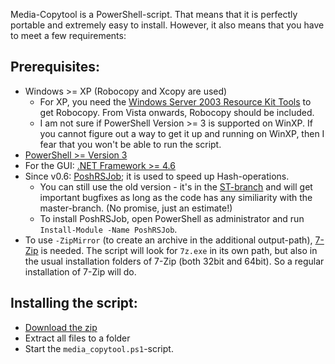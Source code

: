 Media-Copytool is a PowerShell-script. That means that it is perfectly portable and extremely easy to install. However, it also means that you have to meet a few requirements:

## Prerequisites:
- Windows >= XP (Robocopy and Xcopy are used)
    - For XP, you need the [Windows Server 2003 Resource Kit Tools](https://www.microsoft.com/en-us/download/details.aspx?id=17657) to get Robocopy. From Vista onwards, Robocopy should be included.
    - I am not sure if PowerShell Version >= 3 is supported on WinXP. If you cannot figure out a way to get it up and running on WinXP, then I fear that you won't be able to run the script.
- [PowerShell >= Version 3](https://www.microsoft.com/en-us/download/details.aspx?id=50395)
- For the GUI: [.NET Framework >= 4.6](https://www.microsoft.com/en-us/download/details.aspx?id=55170)
- Since v0.6: [PoshRSJob](https://github.com/proxb/PoshRSJob); it is used to speed up Hash-operations.
    - You can still use the old version - it's in the [ST-branch](https://github.com/flolilo/media-copytool/archive/0.5---without-RSJob.zip) and will get important bugfixes as long as the code has any similiarity with the master-branch. (No promise, just an estimate!)
    - To install PoshRSJob, open PowerShell as administrator and run `Install-Module -Name PoshRSJob`.
- To use `-ZipMirror` (to create an archive in the additional output-path), [7-Zip](http://www.7-zip.org/) is needed. The script will look for `7z.exe` in its own path, but also in the usual installation folders of 7-Zip (both 32bit and 64bit). So a regular installation of 7-Zip will do.

## Installing the script:
- [Download the zip](https://github.com/flolilo/media-copytool/archive/master.zip)
- Extract all files to a folder
- Start the `media_copytool.ps1`-script.
